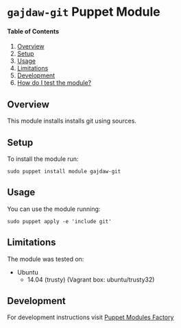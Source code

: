 # `gajdaw-git` Puppet Module

#### Table of Contents

1. [Overview](#overview)
2. [Setup](#setup)
3. [Usage](#usage)
4. [Limitations](#limitations)
5. [Development](#development)
6. [How do I test the module?](#how-do-i-test-the-module)

## Overview

This module installs installs git using sources.

## Setup

To install the module run:

    sudo puppet install module gajdaw-git

## Usage

You can use the module running:

    sudo puppet apply -e 'include git'

## Limitations

The module was tested on:

* Ubuntu
  - 14.04 (trusty) (Vagrant box: ubuntu/trusty32)

## Development

For development instructions visit
[Puppet Modules Factory](https://github.com/puppet-by-examples/puppet-modules-factory)


